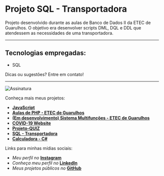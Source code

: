 # Projeto SQL - Transportadora
 Projeto desenvolvido durante as aulas de Banco de Dados II da ETEC de Guarulhos. O objetivo era desenvolver scripts DML, DQL e DDL que atendessem as necessidades de uma transportadora.
***
## Tecnologias empregadas:
* SQL

 Dicas ou sugestões? Entre em contato!
***
![Assinatura](https://user-images.githubusercontent.com/54213955/78931942-14ff5580-7a7d-11ea-923d-5f148de10721.png)

Conheça mais meus projetos:
* **[JavaScript](https://github.com/LuigiRamires/JavaScript)**
* **[Aulas de PHP - ETEC de Guarulhos](https://github.com/LuigiRamires/Aulas_PHP)**
* **[(Em desenvolvimento) Sistema Multifunções - ETEC de Guarulhos](https://github.com/LuigiRamires/MultiFunctions_System)**
* **[COVID-19 Website](https://github.com/LuigiRamires/COVID19-Site)**
* **[Projeto-QUIZ](https://github.com/LuigiRamires/Projeto-Quiz)**
* **[SQL - Transportadora](https://github.com/LuigiRamires/sql-transportadora)**
* **[Calculadora - C#](https://github.com/LuigiRamires/Calculadora)**



Links para minhas mídias sociais:
* _Meu perfil no_ **[Instagram](https://instagram.com/_ramireszz)**
* _Conheça meu perfil no_ **[LinkedIn](https://www.linkedin.com/in/luigi-de-oliveira-ab0111197/)**
* _Meus projetos públicos no_ **[GitHub](https://github.com/LuigiRamires?tab=repositories)**
